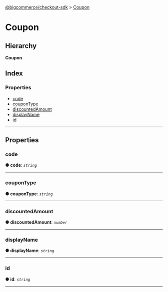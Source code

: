 [@bigcommerce/checkout-sdk](../README.md) > [Coupon](../interfaces/coupon.md)

# Coupon

## Hierarchy

**Coupon**

## Index

### Properties

* [code](coupon.md#code)
* [couponType](coupon.md#coupontype)
* [discountedAmount](coupon.md#discountedamount)
* [displayName](coupon.md#displayname)
* [id](coupon.md#id)

---

## Properties

<a id="code"></a>

###  code

**● code**: *`string`*

___
<a id="coupontype"></a>

###  couponType

**● couponType**: *`string`*

___
<a id="discountedamount"></a>

###  discountedAmount

**● discountedAmount**: *`number`*

___
<a id="displayname"></a>

###  displayName

**● displayName**: *`string`*

___
<a id="id"></a>

###  id

**● id**: *`string`*

___

